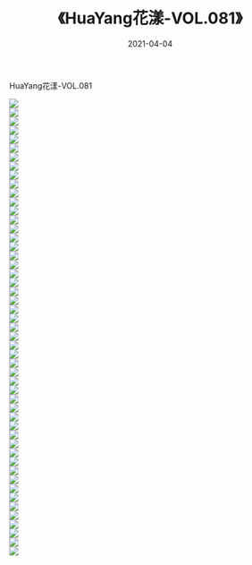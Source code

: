 ﻿---
layout: post
title:  《HuaYang花漾-VOL.081》
date:   2021-04-04
img: http://img.660000.xyz/Sharelink/网络美图/2021/HuaYang花漾-VOL.081/000.jpg
categories: [美女, 清纯, 唯美]
---

HuaYang花漾-VOL.081

  ![](http://img.660000.xyz/Sharelink/网络美图/2021/HuaYang花漾-VOL.081/001.jpg) <br> ![](http://img.660000.xyz/Sharelink/网络美图/2021/HuaYang花漾-VOL.081/002.jpg) <br> ![](http://img.660000.xyz/Sharelink/网络美图/2021/HuaYang花漾-VOL.081/003.jpg) <br> ![](http://img.660000.xyz/Sharelink/网络美图/2021/HuaYang花漾-VOL.081/004.jpg) <br> ![](http://img.660000.xyz/Sharelink/网络美图/2021/HuaYang花漾-VOL.081/005.jpg) <br> ![](http://img.660000.xyz/Sharelink/网络美图/2021/HuaYang花漾-VOL.081/006.jpg) <br> ![](http://img.660000.xyz/Sharelink/网络美图/2021/HuaYang花漾-VOL.081/007.jpg) <br> ![](http://img.660000.xyz/Sharelink/网络美图/2021/HuaYang花漾-VOL.081/008.jpg) <br> ![](http://img.660000.xyz/Sharelink/网络美图/2021/HuaYang花漾-VOL.081/009.jpg) <br> ![](http://img.660000.xyz/Sharelink/网络美图/2021/HuaYang花漾-VOL.081/010.jpg) <br> ![](http://img.660000.xyz/Sharelink/网络美图/2021/HuaYang花漾-VOL.081/011.jpg) <br> ![](http://img.660000.xyz/Sharelink/网络美图/2021/HuaYang花漾-VOL.081/012.jpg) <br> ![](http://img.660000.xyz/Sharelink/网络美图/2021/HuaYang花漾-VOL.081/013.jpg) <br> ![](http://img.660000.xyz/Sharelink/网络美图/2021/HuaYang花漾-VOL.081/014.jpg) <br> ![](http://img.660000.xyz/Sharelink/网络美图/2021/HuaYang花漾-VOL.081/015.jpg) <br> ![](http://img.660000.xyz/Sharelink/网络美图/2021/HuaYang花漾-VOL.081/016.jpg) <br> ![](http://img.660000.xyz/Sharelink/网络美图/2021/HuaYang花漾-VOL.081/017.jpg) <br> ![](http://img.660000.xyz/Sharelink/网络美图/2021/HuaYang花漾-VOL.081/018.jpg) <br> ![](http://img.660000.xyz/Sharelink/网络美图/2021/HuaYang花漾-VOL.081/019.jpg) <br> ![](http://img.660000.xyz/Sharelink/网络美图/2021/HuaYang花漾-VOL.081/020.jpg) <br> ![](http://img.660000.xyz/Sharelink/网络美图/2021/HuaYang花漾-VOL.081/021.jpg) <br> ![](http://img.660000.xyz/Sharelink/网络美图/2021/HuaYang花漾-VOL.081/022.jpg) <br> ![](http://img.660000.xyz/Sharelink/网络美图/2021/HuaYang花漾-VOL.081/023.jpg) <br> ![](http://img.660000.xyz/Sharelink/网络美图/2021/HuaYang花漾-VOL.081/024.jpg) <br> ![](http://img.660000.xyz/Sharelink/网络美图/2021/HuaYang花漾-VOL.081/025.jpg) <br> ![](http://img.660000.xyz/Sharelink/网络美图/2021/HuaYang花漾-VOL.081/026.jpg) <br> ![](http://img.660000.xyz/Sharelink/网络美图/2021/HuaYang花漾-VOL.081/027.jpg) <br> ![](http://img.660000.xyz/Sharelink/网络美图/2021/HuaYang花漾-VOL.081/028.jpg) <br> ![](http://img.660000.xyz/Sharelink/网络美图/2021/HuaYang花漾-VOL.081/029.jpg) <br> ![](http://img.660000.xyz/Sharelink/网络美图/2021/HuaYang花漾-VOL.081/030.jpg) <br> ![](http://img.660000.xyz/Sharelink/网络美图/2021/HuaYang花漾-VOL.081/031.jpg) <br> ![](http://img.660000.xyz/Sharelink/网络美图/2021/HuaYang花漾-VOL.081/032.jpg) <br> ![](http://img.660000.xyz/Sharelink/网络美图/2021/HuaYang花漾-VOL.081/033.jpg) <br> ![](http://img.660000.xyz/Sharelink/网络美图/2021/HuaYang花漾-VOL.081/034.jpg) <br> ![](http://img.660000.xyz/Sharelink/网络美图/2021/HuaYang花漾-VOL.081/035.jpg) <br> ![](http://img.660000.xyz/Sharelink/网络美图/2021/HuaYang花漾-VOL.081/036.jpg) <br> ![](http://img.660000.xyz/Sharelink/网络美图/2021/HuaYang花漾-VOL.081/037.jpg) <br> ![](http://img.660000.xyz/Sharelink/网络美图/2021/HuaYang花漾-VOL.081/038.jpg) <br> ![](http://img.660000.xyz/Sharelink/网络美图/2021/HuaYang花漾-VOL.081/039.jpg) <br> ![](http://img.660000.xyz/Sharelink/网络美图/2021/HuaYang花漾-VOL.081/040.jpg) <br> ![](http://img.660000.xyz/Sharelink/网络美图/2021/HuaYang花漾-VOL.081/041.jpg) <br> ![](http://img.660000.xyz/Sharelink/网络美图/2021/HuaYang花漾-VOL.081/042.jpg) <br> ![](http://img.660000.xyz/Sharelink/网络美图/2021/HuaYang花漾-VOL.081/043.jpg) <br> ![](http://img.660000.xyz/Sharelink/网络美图/2021/HuaYang花漾-VOL.081/044.jpg) <br> ![](http://img.660000.xyz/Sharelink/网络美图/2021/HuaYang花漾-VOL.081/045.jpg) <br> ![](http://img.660000.xyz/Sharelink/网络美图/2021/HuaYang花漾-VOL.081/046.jpg) <br> ![](http://img.660000.xyz/Sharelink/网络美图/2021/HuaYang花漾-VOL.081/047.jpg) <br> ![](http://img.660000.xyz/Sharelink/网络美图/2021/HuaYang花漾-VOL.081/048.jpg) <br> ![](http://img.660000.xyz/Sharelink/网络美图/2021/HuaYang花漾-VOL.081/049.jpg) <br> ![](http://img.660000.xyz/Sharelink/网络美图/2021/HuaYang花漾-VOL.081/050.jpg) <br> ![](http://img.660000.xyz/Sharelink/网络美图/2021/HuaYang花漾-VOL.081/051.jpg) <br>